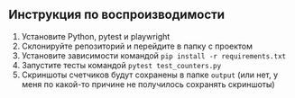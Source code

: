 ## Инструкция по воспроизводимости

1. Установите Python, pytest и playwright
2. Склонируйте репозиторий и перейдите в папку с проектом
3. Установите зависимости командой `pip install -r requirements.txt`
4. Запустите тесты командой `pytest test_counters.py`
5. Скриншоты счетчиков будут сохранены в папке `output` (или нет, у меня по какой-то причине не получилось сохранять скриншоты)
